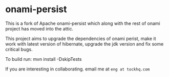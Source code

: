 # onami-persist
This is a fork of Apache onami-persist which along with the rest of onami project has moved into the attic. 

This project aims to upgrade the dependencies of onami perist, make it work with latest version of hibernate, upgrade the jdk version and fix some critical bugs.

To build run: mvn install -DskipTests

If you are interesting in collaborating. email me at `eng at tockhq.com`
